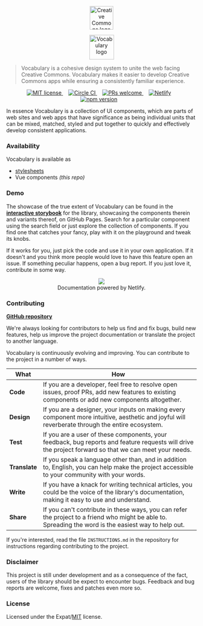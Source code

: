 <p align="center">
  <a href="https://creativecommons.org/" class="readme-cc-logo">
    <img 
      alt="Creative Commons logo" 
      src="https://raw.githubusercontent.com/creativecommons/vue-vocabulary/master/readme_assets/cc_logo.png"
      height="62px"/>
  </a>
</p>
<p align="center">
  <a href="https://creativecommons.github.io/vue-vocabulary/" class="readme-vocabulary-logo">
    <img 
      alt="Vocabulary logo" 
      src="https://raw.githubusercontent.com/creativecommons/vue-vocabulary/master/readme_assets/vocabulary_logo.svg?sanitize=true"
      height="65px"/>
  </a>
</p>

> Vocabulary is a cohesive design system to unite the web facing Creative 
> Commons. Vocabulary makes it easier to develop Creative Commons apps while
> ensuring a consistently familiar experience.

<p align="center">
  <a 
    href="https://github.com/creativecommons/vue-vocabulary/blob/master/LICENSE"
    style="margin-right: 1em;">
    <img alt="MIT license" src="https://img.shields.io/github/license/creativecommons/vue-vocabulary.svg?color=brightgreen"/>
  </a>
  <a 
    href="https://circleci.com/gh/creativecommons/vue-vocabulary/tree/master"
    style="margin-right: 1em;">
    <img alt="Circle CI" src="https://circleci.com/gh/creativecommons/vue-vocabulary/tree/master.svg?style=shield"/>
  </a>
  <a 
    href="https://github.com/creativecommons/vue-vocabulary/blob/master/CONTRIBUTING.md"
    style="margin-right: 1em;">
    <img alt="PRs welcome" src="https://img.shields.io/badge/PRs-welcome-brightgreen.svg"/>
  </a>
  <a 
    href="https://cc-vue-vocabulary.netlify.com"
    style="margin-right: 1em;">
    <img alt="Netlify" src="https://img.shields.io/netlify/262faad2-c93b-4bca-94e2-3c16f85f8a64"/>
  </a>
  <a
    href="https://www.npmjs.com/package/@creativecommons/vue-vocabulary"
    style="margin-right: 1em;">
    <img alt="npm version" src="https://img.shields.io/npm/v/@creativecommons/vue-vocabulary?color=brightgreen"/>
  </a>
</p>

In essence Vocabulary is a collection of UI components, which are parts of 
web sites and web apps that have significance as being individual units that
can be mixed, matched, styled and put together to quickly and effectively 
develop consistent applications.


### Availability

Vocabulary is available as
- [stylesheets](https://github.com/creativecommons/vocabulary)
- Vue components _(this repo)_


### Demo

The showcase of the true extent of Vocabulary can be found in the
**[interactive storybook](https://cc-vue-vocabulary.netlify.com/)**
for the library, showcasing the components therein and variants thereof, on GitHub
Pages. Search for a particular component using the search field or just explore
the collection of components. If you find one that catches your fancy, play with
it on the playground and tweak its knobs.

If it works for you, just pick the code and use it in your own application. If 
it doesn't and you think more people would love to have this feature open an 
issue. If something peculiar happens, open a bug report. If you just love it,
contribute in some way.

<p align="center">
  <a href="https://www.netlify.com">
    <img src="https://www.netlify.com/img/global/badges/netlify-light.svg"/>
  </a>
  <br/>
  Documentation powered by Netlify.
</p>

### Contributing


**[GitHub repository](https://github.com/creativecommons/vue-vocabulary)**

We're always looking for contributors to help us find and fix bugs, build new 
features, help us improve the project documentation or translate the project to
another language.

Vocabulary is continuously evolving and improving. You can contribute to the
project in a number of ways.

| What | How |
|-|-|
| **Code**      | If you are a developer, feel free to resolve open issues, proof PRs, add new features to existing components or add new components altogether. |
| **Design**    | If you are a designer, your inputs on making every component more intuitive, aesthetic and joyful will reverberate through the entire ecosystem. |
| **Test**      | If you are a user of these components, your feedback, bug reports and feature requests will drive the project forward so that we can meet your needs. |
| **Translate** | If you speak a language other than, and in addition to, English, you can help make the project accessible to your community with your words. |
| **Write**     | If you have a knack for writing technical articles, you could be the voice of the library's documentation, making it easy to use and understand. |
| **Share**     | If you can't contribute in these ways, you can refer the project to a friend who might be able to. Spreading the word is the easiest way to help out. |

If you're interested, read the file `INSTRUCTIONS.md` in the 
repository for instructions regarding contributing to the project.


### Disclaimer

This project is still under development and as a consequence of the fact, users
of the library should be expect to encounter bugs. Feedback and bug reports are
welcome, fixes and patches even more so.


### License

Licensed under the Expat/[MIT](http://www.opensource.org/licenses/MIT) license.
